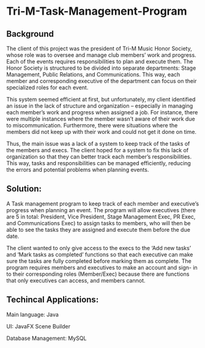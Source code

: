 # Tri-M-Task-Management-Program
## Background
The client of this project was the president of Tri-M Music Honor Society, whose role was to oversee and manage club members’ work and progress. Each of the events requires responsibilities to plan and execute them. The Honor Society is structured to be divided into separate departments: Stage Management, Public Relations, and Communications. This way, each member and corresponding executive of the department can focus on their specialized roles for each event. 

This system seemed efficient at first, but unfortunately, my client identified an issue in the lack of structure and organization – especially in managing each member’s work and progress when assigned a job. For instance, there were multiple instances where the member wasn’t aware of their work due to miscommunication. Furthermore, there were situations where the members did not keep up with
their work and could not get it done on time. 

Thus, the main issue was a lack of a system to keep track of the tasks of the members and execs. The client hoped for a system to fix this lack of organization so that they can better track each member’s responsibilities. This way, tasks and responsibilities can be managed efficiently, reducing the errors and potential problems when planning events.

## Solution: 
A Task management program to keep track of each member and executive’s progress when planning an event. The program will allow executives
(there are 5 in total: President, Vice President, Stage Management Exec, PR Exec, and Communications Exec) to assign tasks to members, who will then be able to see the tasks they are assigned and execute them before the due date. 

The client wanted to only give access to the execs to the ‘Add new tasks’ and ‘Mark tasks as completed’ functions so that each executive can make sure the tasks are fully completed before marking them as complete. The program requires members and executives to make an account and sign- in to their corresponding roles (Member/Exec) because there are functions that only executives can access, and members cannot.

## Techincal Applications: 
Main language: Java

UI: JavaFX Scene Builder

Database Management: MySQL
